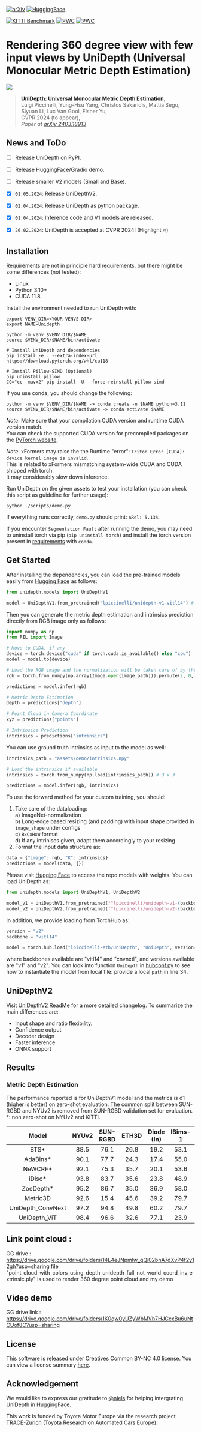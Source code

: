 [![arXiv](https://img.shields.io/badge/arXiv-UniDepth-red)](https://arxiv.org/abs/2403.18913)
[![HuggingFace](https://img.shields.io/badge/%F0%9F%A4%97%20HuggingFace-Cooming%20Soon-yellow)](https://huggingface.co/spaces/lpiccinelli/UniDepth)

[![KITTI Benchmark](https://img.shields.io/badge/KITTI%20Benchmark-1st%20(at%20submission%20time)-blue)](https://www.cvlibs.net/datasets/kitti/eval_depth.php?benchmark=depth_prediction)
[![PWC](https://img.shields.io/endpoint.svg?url=https://paperswithcode.com/badge/unidepth-universal-monocular-metric-depth/monocular-depth-estimation-on-nyu-depth-v2)](https://paperswithcode.com/sota/monocular-depth-estimation-on-nyu-depth-v2?p=unidepth-universal-monocular-metric-depth)
[![PWC](https://img.shields.io/endpoint.svg?url=https://paperswithcode.com/badge/unidepth-universal-monocular-metric-depth/monocular-depth-estimation-on-kitti-eigen)](https://paperswithcode.com/sota/monocular-depth-estimation-on-kitti-eigen?p=unidepth-universal-monocular-metric-depth)


# Rendering 360 degree view with few input views by UniDepth (Universal Monocular Metric Depth Estimation)

![](assets/docs/unidepth-banner.png)

> [**UniDepth: Universal Monocular Metric Depth Estimation**](https://arxiv.org/abs/2403.18913),  
> Luigi Piccinelli, Yung-Hsu Yang, Christos Sakaridis, Mattia Segu, Siyuan Li, Luc Van Gool, Fisher Yu,  
> CVPR 2024 (to appear),  
> *Paper at [arXiv 2403.18913](https://arxiv.org/pdf/2403.18913.pdf)*  


## News and ToDo

- [ ] Release UniDepth on PyPI.
- [ ] Release HuggingFace/Gradio demo.
- [ ] Release smaller V2 models (Small and Base).
- [x] `01.05.2024`: Release UniDepthV2.
- [x] `02.04.2024`: Release UniDepth as python package.
- [x] `01.04.2024`: Inference code and V1 models are released.
- [x] `26.02.2024`: UniDepth is accepted at CVPR 2024! (Highlight :star:)


## Installation

Requirements are not in principle hard requirements, but there might be some differences (not tested):
- Linux
- Python 3.10+ 
- CUDA 11.8

Install the environment needed to run UniDepth with:
```shell
export VENV_DIR=<YOUR-VENVS-DIR>
export NAME=Unidepth

python -m venv $VENV_DIR/$NAME
source $VENV_DIR/$NAME/bin/activate

# Install UniDepth and dependencies
pip install -e . --extra-index-url https://download.pytorch.org/whl/cu118

# Install Pillow-SIMD (Optional)
pip uninstall pillow
CC="cc -mavx2" pip install -U --force-reinstall pillow-simd
```

If you use conda, you should change the following: 
```shell
python -m venv $VENV_DIR/$NAME -> conda create -n $NAME python=3.11
source $VENV_DIR/$NAME/bin/activate -> conda activate $NAME
```

*Note*: Make sure that your compilation CUDA version and runtime CUDA version match.  
You can check the supported CUDA version for precompiled packages on the [PyTorch website](https://pytorch.org/).

*Note*: xFormers may raise the the Runtime "error": `Triton Error [CUDA]: device kernel image is invalid`.  
This is related to xFormers mismatching system-wide CUDA and CUDA shipped with torch.  
It may considerably slow down inference.

Run UniDepth on the given assets to test your installation (you can check this script as guideline for further usage):
```shell
python ./scripts/demo.py
```
If everything runs correctly, `demo.py` should print: `ARel: 5.13%`.

If you encounter `Segmentation Fault` after running the demo, you may need to uninstall torch via pip (`pip uninstall torch`) and install the torch version present in [requirements](requirements.txt) with `conda`.

## Get Started

After installing the dependencies, you can load the pre-trained models easily from [Hugging Face](https://huggingface.co/models?other=UniDepth) as follows:

```python
from unidepth.models import UniDepthV1

model = UniDepthV1.from_pretrained("lpiccinelli/unidepth-v1-vitl14") # or "lpiccinelli/unidepth-v1-cnvnxtl" for the ConvNext backbone
```

Then you can generate the metric depth estimation and intrinsics prediction directly from RGB image only as follows:

```python
import numpy as np
from PIL import Image

# Move to CUDA, if any
device = torch.device("cuda" if torch.cuda.is_available() else "cpu")
model = model.to(device)

# Load the RGB image and the normalization will be taken care of by the model
rgb = torch.from_numpy(np.array(Image.open(image_path))).permute(2, 0, 1) # C, H, W

predictions = model.infer(rgb)

# Metric Depth Estimation
depth = predictions["depth"]

# Point Cloud in Camera Coordinate
xyz = predictions["points"]

# Intrinsics Prediction
intrinsics = predictions["intrinsics"]
```

You can use ground truth intrinsics as input to the model as well:
```python
intrinsics_path = "assets/demo/intrinsics.npy"

# Load the intrinsics if available
intrinsics = torch.from_numpy(np.load(intrinsics_path)) # 3 x 3

predictions = model.infer(rgb, intrinsics)
```

To use the forward method for your custom training, you should:  
1) Take care of the dataloading:  
  a) ImageNet-normalization  
  b) Long-edge based resizing (and padding) with input shape provided in `image_shape` under configs  
  c) `BxCxHxW` format  
  d) If any intriniscs given, adapt them accordingly to your resizing  
2) Format the input data structure as:  
```python
data = {"image": rgb, "K": intrinsics}
predictions = model(data, {})
```

Please visit [Hugging Face](https://huggingface.co/lpiccinelli) to access the repo models with weights. You can load UniDepth as:

```python
from unidepth.models import UniDepthV1, UniDepthV2

model_v1 = UniDepthV1.from_pretrained(f"lpiccinelli/unidepth-v1-{backbone}")
model_v2 = UniDepthV2.from_pretrained(f"lpiccinelli/unidepth-v2-{backbone}")
```

In addition, we provide loading from TorchHub as:

```python
version = "v2"
backbone = "vitl14"

model = torch.hub.load("lpiccinelli-eth/UniDepth", "UniDepth", version=version, backbone=backbone, pretrained=True, trust_repo=True, force_reload=True)
```

where backbones available are "vitl14" and "cnvnxtl", and versions available are "v1" and "v2".
You can look into function `UniDepth` in [hubconf.py](hubconf.py) to see how to instantiate the model from local file: provide a local `path` in line 34.


## UniDepthV2

Visit [UniDepthV2 ReadMe](assets/docs/V2_README.md) for a more detailed changelog.
To summarize the main differences are:  
- Input shape and ratio flexibility.  
- Confidence output  
- Decoder design  
- Faster inference  
- ONNX support


## Results

### Metric Depth Estimation
The performance reported is for UniDepthV1 model and the metrics is d1 (higher is better) on zero-shot evaluation. The common split between SUN-RGBD and NYUv2 is removed from SUN-RGBD validation set for evaluation. 
*: non zero-shot on NYUv2 and KITTI.

| Model | NYUv2 | SUN-RGBD | ETH3D | Diode (In) | IBims-1 | KITTI | Nuscenes | DDAD | 
| :-: | :-: | :-: | :-: | :-: | :-: | :-: | :-: | :-: |
| BTS* | 88.5 | 76.1 | 26.8 | 19.2 | 53.1 | 96.2 | 33.7 | 43.0 |
| AdaBins* | 90.1 | 77.7 | 24.3 | 17.4 | 55.0 | 96.3 | 33.3 | 37.7 |
| NeWCRF* | 92.1 | 75.3 | 35.7 | 20.1 | 53.6 | 97.5 | 44.2 | 45.6 | 
| iDisc* | 93.8 | 83.7 | 35.6 | 23.8 | 48.9 | 97.5 | 39.4 | 28.4 |
| ZoeDepth* | 95.2 | 86.7 | 35.0 | 36.9 | 58.0 | 96.5 | 28.3 | 27.2 |
| Metric3D | 92.6 | 15.4 | 45.6 | 39.2 | 79.7 | 97.5 | 72.3 | - |
| UniDepth_ConvNext | 97.2| 94.8 | 49.8 | 60.2 | 79.7 | 97.2 | 83.3 | 83.2 |
| UniDepth_ViT | 98.4 | 96.6 | 32.6 | 77.1 | 23.9 | 98.6 | 86.2 | 86.4 |


## Link point cloud :
GG drive : https://drive.google.com/drive/folders/14L4eJNpmlw_qQi02bnA7dXvP4f2y12gh?usp=sharing
file "point_cloud_with_colors_using_depth_unidepth_full_not_world_coord_inv_extrinsic.ply" is used to render 360 degree point cloud and my demo

## Video demo
GG drive link : https://drive.google.com/drive/folders/1K0qw0yUZyWbMVh7HJCcxBu6uNtCUof8C?usp=sharing

## License

This software is released under Creatives Common BY-NC 4.0 license. You can view a license summary [here](LICENSE).


## Acknowledgement

We would like to express our gratitude to [@niels](https://huggingface.co/nielsr) for helping intergrating UniDepth in HuggingFace.

This work is funded by Toyota Motor Europe via the research project [TRACE-Zurich](https://trace.ethz.ch) (Toyota Research on Automated Cars Europe).
